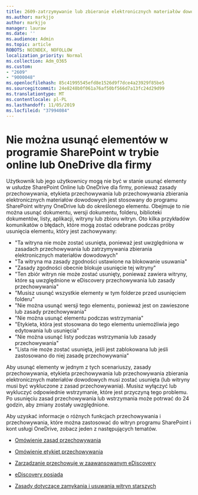 ```yaml
---
title: 2609-zatrzymywanie lub zbieranie elektronicznych materiałów dowodowych-Hold
ms.author: markjjo
author: markjjo
manager: lauraw
ms.date: ''
ms.audience: Admin
ms.topic: article
ROBOTS: NOINDEX, NOFOLLOW
localization_priority: Normal
ms.collection: Adm_O365
ms.custom:
- "2609"
- "9000048"
ms.openlocfilehash: 85c41995545efd8e1526d9f7dce4a23929f85be5
ms.sourcegitcommit: 24e8248b0f061a76af50bf566d7a13fc24d29d99
ms.translationtype: MT
ms.contentlocale: pl-PL
ms.lasthandoff: 11/05/2019
ms.locfileid: "37994084"
---
```

# <a name="unable-to-delete-items-in-sharepoint-online-or-onedrive-for-business"></a>Nie można usunąć elementów w programie SharePoint w trybie online lub OneDrive dla firmy

Użytkownik lub jego użytkownicy mogą nie być w stanie usunąć elementy w usłudze SharePoint Online lub OneDrive dla firmy, ponieważ zasady przechowywania, etykieta przechowywania lub przechowywania zbierania elektronicznych materiałów dowodowych jest stosowany do programu SharePoint witryny OneDrive lub do określonego elementu. Obejmuje to nie można usunąć dokumentu, wersji dokumentu, folderu, biblioteki dokumentów, listy, aplikacji, witryny lub zbioru witryn. Oto kilka przykładów komunikatów o błędach, które mogą zostać odebrane podczas próby usunięcia elementu, który jest zachowywany:

- "Ta witryna nie może zostać usunięta, ponieważ jest uwzględniona w zasadach przechowywania lub zatrzymywania zbierania elektronicznych materiałów dowodowych"
- "Ta witryna ma zasady zgodności ustawione na blokowanie usuwania"
- "Zasady zgodności obecnie blokuje usunięcie tej witryny"
- "Ten zbiór witryn nie może zostać usunięty, ponieważ zawiera witryny, które są uwzględnione w eDiscovery przechowywania lub zasady przechowywania"
- "Musisz usunąć wszystkie elementy w tym folderze przed usunięciem folderu"
- "Nie można usunąć wersji tego elementu, ponieważ jest on zawieszone lub zasady przechowywania"
- "Nie można usunąć elementu podczas wstrzymania"
- "Etykieta, która jest stosowana do tego elementu uniemożliwia jego edytowania lub usunięcia"
- "Nie można usunąć listy podczas wstrzymania lub zasady przechowywania"
- "Lista nie może zostać usunięta, jeśli jest zablokowana lub jeśli zastosowano do niej zasadę przechowywania"

Aby usunąć elementy w jednym z tych scenariuszy, zasady przechowywania, etykieta przechowywania lub przechowywania zbierania elektronicznych materiałów dowodowych musi zostać usunięta (lub witryny musi być wykluczone z zasad przechowywania). Musisz wyłączyć lub wykluczyć odpowiednie wstrzymanie, które jest przyczyną tego problemu. Po usunięciu zasad przechowywania lub wstrzymania może potrwać do 24 godzin, aby zmiany zostały uwzględnione. 

Aby uzyskać informacje o różnych funkcjach przechowywania i przechowywania, które można zastosować do witryn programu SharePoint i kont usługi OneDrive, zobacz jeden z następujących tematów.

- [Omówienie zasad przechowywania](https://docs.microsoft.com/microsoft-365/compliance/retention-policies)

- [Omówienie etykiet przechowywania](https://docs.microsoft.com/microsoft-365/compliance/labels)

- [Zarządzanie przechowuje w zaawansowanym eDiscovery](https://docs.microsoft.com/microsoft-365/compliance/managing-holds)

- [eDiscovery posiada](https://docs.microsoft.com/microsoft-365/compliance/ediscovery-cases#step-4-place-content-locations-on-hold)

- [Zasady dotyczące zamykania i usuwania witryn starszych](https://support.office.com/article/Use-policies-for-site-closure-and-deletion-A8280D82-27FD-48C5-9ADF-8A5431208BA5)
